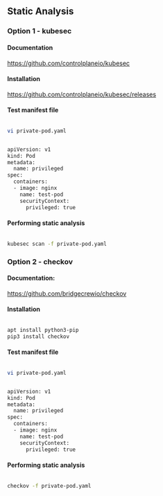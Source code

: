 ## Static Analysis

### Option 1 - kubesec
#### Documentation

https://github.com/controlplaneio/kubesec

#### Installation

https://github.com/controlplaneio/kubesec/releases

#### Test manifest file

```sh

vi private-pod.yaml

```

```sh

apiVersion: v1
kind: Pod
metadata:
  name: privileged
spec:
  containers:
  - image: nginx
    name: test-pod
    securityContext:
      privileged: true

```

#### Performing static analysis

```sh

kubesec scan -f private-pod.yaml

```

### Option 2  - checkov

#### Documentation:

https://github.com/bridgecrewio/checkov

#### Installation

```sh

apt install python3-pip
pip3 install checkov

```

#### Test manifest file

```sh

vi private-pod.yaml

```

```sh

apiVersion: v1
kind: Pod
metadata:
  name: privileged
spec:
  containers:
  - image: nginx
    name: test-pod
    securityContext:
      privileged: true

```

#### Performing static analysis

```sh

checkov -f private-pod.yaml

```
